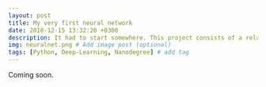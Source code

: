 ```yaml
---
layout: post
title: My very first neural network
date: 2018-12-15 13:32:20 +0300
description: It had to start somewhere. This project consists of a relatively low-level implementation of a neural network. # Add post description (optional)
img: neuralnet.png # Add image post (optional)
tags: [Python, Deep-Learning, Nanodegree] # add tag
---
```

Coming soon.
